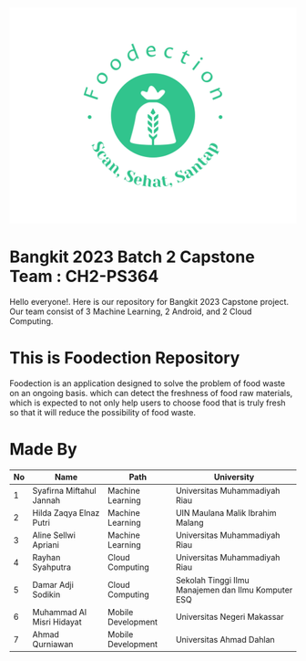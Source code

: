 <img src="foodection-high-resolution-logo.png" />

# Bangkit 2023 Batch 2 Capstone Team : CH2-PS364

Hello everyone!. Here is our repository for Bangkit 2023 Capstone project. Our team consist of 3 Machine Learning, 2 Android, and 2 Cloud Computing.

# This is Foodection Repository
Foodection is an application designed to solve the problem of food waste on an ongoing basis. which can detect the freshness of food raw materials, which is expected to not only help users to choose food that is truly fresh so that it will reduce the possibility of food waste.

# Made By 
|  No |             Name                  |        Path        |                  University                         |
| --- | --------------------------------- | ------------------ | --------------------------------------------------- |
| 1   | Syafirna Miftahul Jannah          | Machine Learning   | Universitas Muhammadiyah Riau                       |
| 2   | Hilda Zaqya Elnaz Putri           | Machine Learning   | UIN Maulana Malik Ibrahim Malang                    |
| 3   | Aline Sellwi Apriani              | Machine Learning   | Universitas Muhammadiyah Riau                       |
| 4   | Rayhan Syahputra                  | Cloud Computing    | Universitas Muhammadiyah Riau                       |
| 5   | Damar Adji Sodikin                | Cloud Computing    | Sekolah Tinggi Ilmu Manajemen dan Ilmu Komputer ESQ |
| 6   | Muhammad Al Misri Hidayat         | Mobile Development | Universitas Negeri Makassar                         |
| 7   | Ahmad Qurniawan                   | Mobile Development | Universitas Ahmad Dahlan                            |
